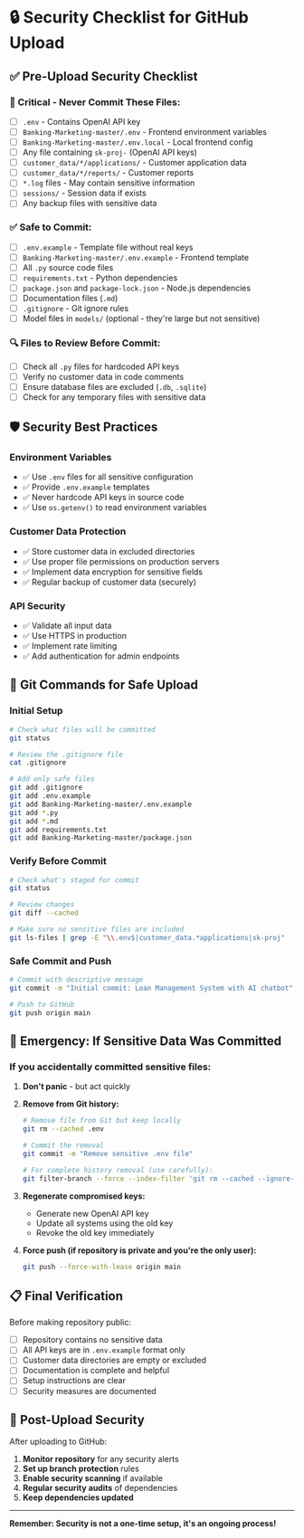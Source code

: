 # 🔒 Security Checklist for GitHub Upload

## ✅ Pre-Upload Security Checklist

### 🚨 Critical - Never Commit These Files:

- [ ] `.env` - Contains OpenAI API key
- [ ] `Banking-Marketing-master/.env` - Frontend environment variables  
- [ ] `Banking-Marketing-master/.env.local` - Local frontend config
- [ ] Any file containing `sk-proj-` (OpenAI API keys)
- [ ] `customer_data/*/applications/` - Customer application data
- [ ] `customer_data/*/reports/` - Customer reports
- [ ] `*.log` files - May contain sensitive information
- [ ] `sessions/` - Session data if exists
- [ ] Any backup files with sensitive data

### ✅ Safe to Commit:

- [ ] `.env.example` - Template file without real keys
- [ ] `Banking-Marketing-master/.env.example` - Frontend template
- [ ] All `.py` source code files
- [ ] `requirements.txt` - Python dependencies
- [ ] `package.json` and `package-lock.json` - Node.js dependencies
- [ ] Documentation files (`.md`)
- [ ] `.gitignore` - Git ignore rules
- [ ] Model files in `models/` (optional - they're large but not sensitive)

### 🔍 Files to Review Before Commit:

- [ ] Check all `.py` files for hardcoded API keys
- [ ] Verify no customer data in code comments
- [ ] Ensure database files are excluded (`.db`, `.sqlite`)
- [ ] Check for any temporary files with sensitive data

## 🛡️ Security Best Practices

### Environment Variables
- ✅ Use `.env` files for all sensitive configuration
- ✅ Provide `.env.example` templates
- ✅ Never hardcode API keys in source code
- ✅ Use `os.getenv()` to read environment variables

### Customer Data Protection
- ✅ Store customer data in excluded directories
- ✅ Use proper file permissions on production servers
- ✅ Implement data encryption for sensitive fields
- ✅ Regular backup of customer data (securely)

### API Security
- ✅ Validate all input data
- ✅ Use HTTPS in production
- ✅ Implement rate limiting
- ✅ Add authentication for admin endpoints

## 🔧 Git Commands for Safe Upload

### Initial Setup
```bash
# Check what files will be committed
git status

# Review the .gitignore file
cat .gitignore

# Add only safe files
git add .gitignore
git add .env.example
git add Banking-Marketing-master/.env.example
git add *.py
git add *.md
git add requirements.txt
git add Banking-Marketing-master/package.json
```

### Verify Before Commit
```bash
# Check what's staged for commit
git status

# Review changes
git diff --cached

# Make sure no sensitive files are included
git ls-files | grep -E "\\.env$|customer_data.*applications|sk-proj"
```

### Safe Commit and Push
```bash
# Commit with descriptive message
git commit -m "Initial commit: Loan Management System with AI chatbot"

# Push to GitHub
git push origin main
```

## 🚨 Emergency: If Sensitive Data Was Committed

### If you accidentally committed sensitive files:

1. **Don't panic** - but act quickly
2. **Remove from Git history:**
   ```bash
   # Remove file from Git but keep locally
   git rm --cached .env
   
   # Commit the removal
   git commit -m "Remove sensitive .env file"
   
   # For complete history removal (use carefully):
   git filter-branch --force --index-filter 'git rm --cached --ignore-unmatch .env' --prune-empty --tag-name-filter cat -- --all
   ```

3. **Regenerate compromised keys:**
   - Generate new OpenAI API key
   - Update all systems using the old key
   - Revoke the old key immediately

4. **Force push (if repository is private and you're the only user):**
   ```bash
   git push --force-with-lease origin main
   ```

## 📋 Final Verification

Before making repository public:

- [ ] Repository contains no sensitive data
- [ ] All API keys are in `.env.example` format only
- [ ] Customer data directories are empty or excluded
- [ ] Documentation is complete and helpful
- [ ] Setup instructions are clear
- [ ] Security measures are documented

## 🎯 Post-Upload Security

After uploading to GitHub:

1. **Monitor repository** for any security alerts
2. **Set up branch protection** rules
3. **Enable security scanning** if available
4. **Regular security audits** of dependencies
5. **Keep dependencies updated**

---

**Remember: Security is not a one-time setup, it's an ongoing process!**